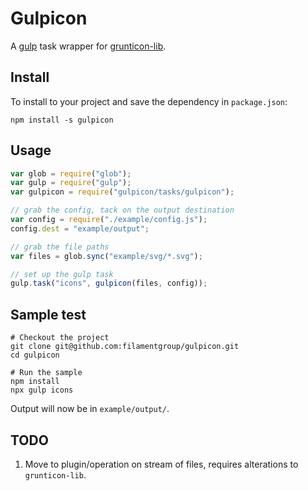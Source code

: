 # Gulpicon

A [gulp](https://github.com/gulpjs/gulp) task wrapper for [grunticon-lib](https://github.com/filamentgroup/grunticon-lib).

## Install

To install to your project and save the dependency in `package.json`:

```
npm install -s gulpicon
```

## Usage

```javascript
var glob = require("glob");
var gulp = require("gulp");
var gulpicon = require("gulpicon/tasks/gulpicon");

// grab the config, tack on the output destination
var config = require("./example/config.js");
config.dest = "example/output";

// grab the file paths
var files = glob.sync("example/svg/*.svg");

// set up the gulp task
gulp.task("icons", gulpicon(files, config));
```

## Sample test

```
# Checkout the project
git clone git@github.com:filamentgroup/gulpicon.git
cd gulpicon

# Run the sample
npm install
npx gulp icons
```

Output will now be in `example/output/`.

## TODO

1. Move to plugin/operation on stream of files, requires alterations to `grunticon-lib`.
